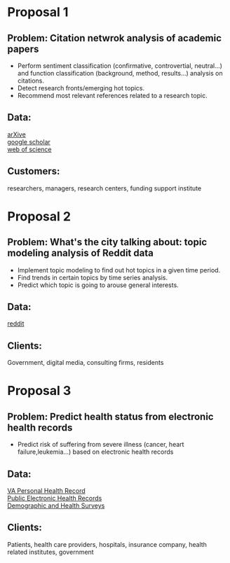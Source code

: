
# Proposal 1

## Problem: Citation netwrok analysis of academic papers

* Perform sentiment classification (confirmative, controvertial, neutral...) and function classification (background, method, results...) analysis on citations.
* Detect research fronts/emerging hot topics.
* Recommend most relevant references related to a research topic.

## Data: 

[arXive](https://arxiv.org/) <br>
[google scholar](https://scholar.google.com/)<br>
[web of science](https://clarivate.com/products/web-of-science/)<br>

## Customers: 

researchers, managers, research centers, funding support institute


# Proposal 2

## Problem: What's the city talking about: topic modeling analysis of Reddit data

* Implement topic modeling to find out hot topics in a given time period.
* Find trends in certain topics by time series analysis.
* Predict which topic is going to arouse general interests.

## Data:

[reddit](https://www.reddit.com/r/houston/)

## Clients:

Government, digital media, consulting firms, residents

# Proposal 3

## Problem: Predict health status from electronic health records

* Predict risk of suffering from severe illness (cancer, heart failure,leukemia...) based on electronic health records


## Data:

[VA Personal Health Record](https://catalog.data.gov/dataset/va-personal-health-record-non-identifiable-data)<br>
[Public Electronic Health Records](https://www.biostars.org/p/70204/)<br>
[Demographic and Health Surveys](https://dhsprogram.com/Data/)<br>


## Clients:

Patients, health care providers, hospitals, insurance company, health related institutes, government
